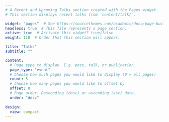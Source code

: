 ```yaml
---
# A Recent and Upcoming Talks section created with the Pages widget.
# This section displays recent talks from `content/talk/`.

widget: "pages"  # See https://sourcethemes.com/academic/docs/page-builder/
headless: true  # This file represents a page section.
active: true  # Activate this widget? true/false
weight: 110  # Order that this section will appear.

title: "Talks"
subtitle: ""

content:
  # Page type to display. E.g. post, talk, or publication.
  page_type: "event"
  # Choose how much pages you would like to display (0 = all pages)
  count: 5
  # Choose how many pages you would like to offset by
  offset: 0
  # Page order. Descending (desc) or ascending (asc) date.
  order: "desc"
    
design:
  view: compact
---
```

